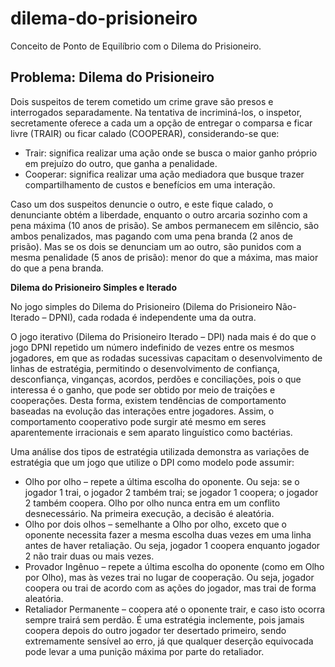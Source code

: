 # dilema-do-prisioneiro
Conceito de Ponto de Equilíbrio com o Dilema do Prisioneiro.

## Problema: Dilema do Prisioneiro
Dois suspeitos de terem cometido um crime grave são presos e interrogados
separadamente. Na tentativa de incriminá-los, o inspetor, secretamente
oferece a cada um a opção de entregar o comparsa e ficar livre (TRAIR) ou ficar
calado (COOPERAR), considerando-se que:
<ul>
<li>Trair: significa realizar uma ação onde se busca o maior ganho próprio
em prejuízo do outro, que ganha a penalidade.</li>
<li>Cooperar: significa realizar uma ação mediadora que busque trazer
compartilhamento de custos e benefícios em uma interação.</li>
</ul>

Caso um dos suspeitos denuncie o outro, e este fique calado, o denunciante
obtém a liberdade, enquanto o outro arcaria sozinho com a pena máxima (10
anos de prisão). Se ambos permanecem em silêncio, são ambos penalizados,
mas pagando com uma pena branda (2 anos de prisão). Mas se os dois se
denunciam um ao outro, são punidos com a mesma penalidade (5 anos de
prisão): menor do que a máxima, mas maior do que a pena branda.

**Dilema do Prisioneiro Simples e Iterado**

No jogo simples do Dilema do Prisioneiro (Dilema do Prisioneiro Não-Iterado –
DPNI), cada rodada é independente uma da outra.

O jogo iterativo (Dilema do Prisioneiro Iterado – DPI) nada mais é do que o jogo
DPNI repetido um número indefinido de vezes entre os mesmos jogadores, em
que as rodadas sucessivas capacitam o desenvolvimento de linhas de
estratégia, permitindo o desenvolvimento de confiança, desconfiança,
vinganças, acordos, perdões e conciliações, pois o que interessa é o ganho,
que pode ser obtido por meio de traições e cooperações. Desta forma, existem
tendências de comportamento baseadas na evolução das interações entre
jogadores. Assim, o comportamento cooperativo pode surgir até mesmo em
seres aparentemente irracionais e sem aparato linguístico como bactérias.

Uma análise dos tipos de estratégia utilizada demonstra as variações de
estratégia que um jogo que utilize o DPI como modelo pode assumir:
<ul>
<li> Olho por olho – repete a última escolha do oponente. Ou seja: se o
jogador 1 trai, o jogador 2 também trai; se jogador 1 coopera; o jogador
2 também coopera. Olho por olho nunca entra em um conflito
desnecessário. Na primeira execução, a decisão é aleatória. </li>
<li> Olho por dois olhos – semelhante a Olho por olho, exceto que o
oponente necessita fazer a mesma escolha duas vezes em uma linha
antes de haver retaliação. Ou seja, jogador 1 coopera enquanto jogador 2
não trair duas ou mais vezes. </li>
<li> Provador Ingênuo – repete a última escolha do oponente (como em Olho
por Olho), mas às vezes trai no lugar de cooperação. Ou seja, jogador
coopera ou trai de acordo com as ações do jogador, mas trai de forma
aleatória. </li>
<li> Retaliador Permanente – coopera até o oponente trair, e caso isto
ocorra sempre trairá sem perdão. É uma estratégia inclemente, pois
jamais coopera depois do outro jogador ter desertado primeiro, sendo
extremamente sensível ao erro, já que qualquer deserção equivocada
pode levar a uma punição máxima por parte do retaliador. </li>
</ul>
